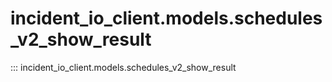 # incident_io_client.models.schedules_v2_show_result

::: incident_io_client.models.schedules_v2_show_result
